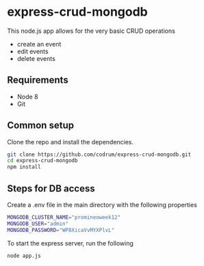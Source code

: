 # express-crud-mongodb
This node.js app allows for the very basic CRUD operations

- create an event
- edit events
- delete events

## Requirements

* Node 8
* Git

## Common setup

Clone the repo and install the dependencies.

```bash
git clone https://github.com/codrum/express-crud-mongodb.git
cd express-crud-mongodb
npm install
```

## Steps for DB access

Create a .env file in the main directory with the following properties

```bash
MONGODB_CLUSTER_NAME="promineoweek12"
MONGODB_USER="admin"
MONGODB_PASSWORD="WP8XicaVvMYXPlvL"
```

To start the express server, run the following

```bash
node app.js
```

